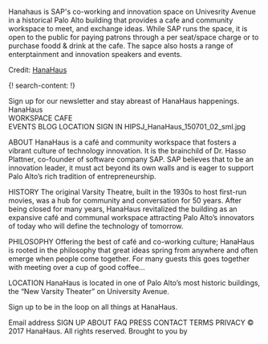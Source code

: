 
Hanahaus is SAP's co-working and innovation space on Univesrity Avenue in a historical Palo Alto building that provides a cafe and community workspace to meet, and exchange ideas. While SAP runs the space, it is open to the public for paying patrons through a per seat/space charge or to purchase foodd & drink at the cafe. The sapce also hosts a range of enterptainment and innovation speakers and events. 

Credit: [HanaHaus](http://www.hanahaus.com/)


{! search-content: !}


Sign up for our newsletter and stay abreast of HanaHaus happenings. 
 HanaHaus	
WORKSPACE
 CAFE  
EVENTS
 BLOG  LOCATION SIGN IN
HIPSJ_HanaHaus_150701_02_sml.jpg
 

ABOUT 
HanaHaus is a café and community workspace that fosters a vibrant culture of technology innovation. It is the brainchild of Dr. Hasso Plattner, co-founder of software company SAP. SAP believes that to be an innovation leader, it must act beyond its own walls and is eager to support Palo Alto’s rich tradition of entrepreneurship.


HISTORY
The original Varsity Theatre, built in the 1930s to host first-run movies, was a hub for community and conversation for 50 years. After being closed for many years, HanaHaus revitalized the building as an expansive café and communal workspace attracting Palo Alto’s innovators of today who will define the technology of tomorrow.


PHILOSOPHY
Offering the best of café and co-working culture; HanaHaus is rooted in the philosophy that great ideas spring from anywhere and often emerge when people come together. For many guests this goes together with meeting over a cup of good coffee...


LOCATION
HanaHaus is located in one of Palo Alto’s most historic buildings, the “New Varsity Theater” on University Avenue.


Sign up to be in the loop on all things at HanaHaus.

Email address
 SIGN UP
ABOUT FAQ PRESS CONTACT TERMS PRIVACY
© 2017 HanaHaus. All rights reserved. 
Brought to you by  
